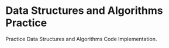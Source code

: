# Data Structures and Algorithms Practice
Practice Data Structures and Algorithms Code Implementation.
